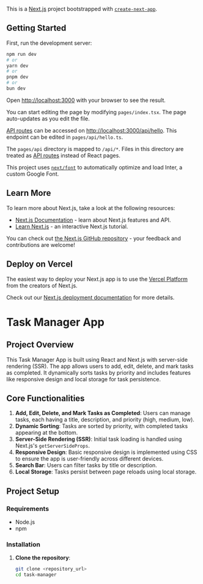 This is a [Next.js](https://nextjs.org/) project bootstrapped with [`create-next-app`](https://github.com/vercel/next.js/tree/canary/packages/create-next-app).

## Getting Started

First, run the development server:

```bash
npm run dev
# or
yarn dev
# or
pnpm dev
# or
bun dev
```

Open [http://localhost:3000](http://localhost:3000) with your browser to see the result.

You can start editing the page by modifying `pages/index.tsx`. The page auto-updates as you edit the file.

[API routes](https://nextjs.org/docs/api-routes/introduction) can be accessed on [http://localhost:3000/api/hello](http://localhost:3000/api/hello). This endpoint can be edited in `pages/api/hello.ts`.

The `pages/api` directory is mapped to `/api/*`. Files in this directory are treated as [API routes](https://nextjs.org/docs/api-routes/introduction) instead of React pages.

This project uses [`next/font`](https://nextjs.org/docs/basic-features/font-optimization) to automatically optimize and load Inter, a custom Google Font.

## Learn More

To learn more about Next.js, take a look at the following resources:

- [Next.js Documentation](https://nextjs.org/docs) - learn about Next.js features and API.
- [Learn Next.js](https://nextjs.org/learn) - an interactive Next.js tutorial.

You can check out [the Next.js GitHub repository](https://github.com/vercel/next.js/) - your feedback and contributions are welcome!

## Deploy on Vercel

The easiest way to deploy your Next.js app is to use the [Vercel Platform](https://vercel.com/new?utm_medium=default-template&filter=next.js&utm_source=create-next-app&utm_campaign=create-next-app-readme) from the creators of Next.js.

Check out our [Next.js deployment documentation](https://nextjs.org/docs/deployment) for more details.


# Task Manager App

## Project Overview
This Task Manager App is built using React and Next.js with server-side rendering (SSR). The app allows users to add, edit, delete, and mark tasks as completed. It dynamically sorts tasks by priority and includes features like responsive design and local storage for task persistence.

## Core Functionalities
1. **Add, Edit, Delete, and Mark Tasks as Completed**: Users can manage tasks, each having a title, description, and priority (high, medium, low).
2. **Dynamic Sorting**: Tasks are sorted by priority, with completed tasks appearing at the bottom.
3. **Server-Side Rendering (SSR)**: Initial task loading is handled using Next.js's `getServerSideProps`.
4. **Responsive Design**: Basic responsive design is implemented using CSS to ensure the app is user-friendly across different devices.
5. **Search Bar**: Users can filter tasks by title or description.
6. **Local Storage**: Tasks persist between page reloads using local storage.

## Project Setup
### Requirements
- Node.js
- npm

### Installation
1. **Clone the repository**:
   ```bash
   git clone <repository_url>
   cd task-manager
